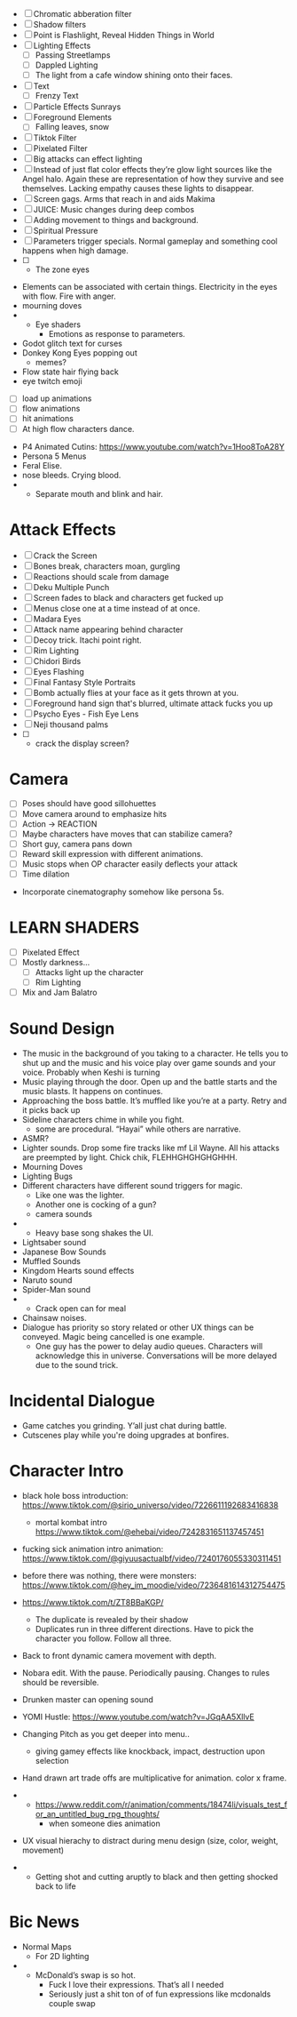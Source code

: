 - [ ] Chromatic abberation filter 
- [ ] Shadow filters
- [ ] Point is Flashlight, Reveal Hidden Things in World
- [ ] Lighting Effects
	- [ ] Passing Streetlamps
	- [ ] Dappled Lighting
	- [ ] The light from a cafe window shining onto their faces.
- [ ] Text
	- [ ] Frenzy Text
- [ ] Particle Effects Sunrays
- [ ] Foreground Elements
	- [ ] Falling leaves, snow
- [ ] Tiktok Filter
- [ ] Pixelated Filter
- [ ] Big attacks can effect lighting
- [ ] Instead of just flat color effects they’re glow light sources like the Angel halo. Again these are representation of how they survive and see themselves. Lacking empathy causes these lights to disappear. 
- [ ] Screen gags. Arms that reach in and aids Makima
- [ ] JUICE: Music changes during deep combos
- [ ] Adding movement to things and background. 
 - [ ] Spiritual Pressure
 - [ ] Parameters trigger specials. Normal gameplay and something cool happens when high damage. 
 - [ ] - The zone eyes
- Elements can be associated with certain things. Electricity in the eyes with flow. Fire with anger.
- mourning doves
- - Eye shaders 
	-  Emotions as response to parameters. 
- Godot glitch text for curses
- Donkey Kong Eyes popping out
	- memes?
- Flow state hair flying back
- eye twitch emoji
- [ ] load up animations
- [ ] flow animations
- [ ] hit animations
- [ ] At high flow characters dance. 
- P4 Animated Cutins:  https://www.youtube.com/watch?v=1Hoo8ToA28Y
- Persona 5 Menus
- Feral Elise. 
- nose bleeds. Crying blood.
- - Separate mouth and blink and hair.


# Attack Effects
- [ ] Crack the Screen
- [ ] Bones break, characters moan, gurgling
- [ ] Reactions should scale from damage
- [ ] Deku Multiple Punch
- [ ] Screen fades to black and characters get fucked up
- [ ] Menus close one at a time instead of at once.
- [ ] Madara Eyes
- [ ] Attack name appearing behind character
- [ ] Decoy trick. Itachi point right. 
- [ ] Rim Lighting
- [ ] Chidori Birds
- [ ] Eyes Flashing
- [ ] Final Fantasy Style Portraits
- [ ] Bomb actually flies at your face as it gets thrown at you.
- [ ] Foreground hand sign that's blurred, ultimate attack fucks you up
- [ ] Psycho Eyes  - Fish Eye Lens
- [ ] Neji thousand palms
- [ ] - crack the display screen?
# Camera
- [ ] Poses should have good sillohuettes
- [ ] Move camera around to emphasize hits
- [ ] Action -> REACTION
- [ ] Maybe characters have moves that can stabilize camera?
- [ ] Short guy, camera pans down
- [ ] Reward skill expression with different animations.
- [ ] Music stops when OP character easily deflects your attack
- [ ] Time dilation
- Incorporate cinematography somehow like persona 5s. 
# LEARN SHADERS
- [ ] Pixelated Effect
- [ ] Mostly darkness...
	- [ ] Attacks light up the character
	- [ ] Rim Lighting
- [ ] Mix and Jam Balatro

# Sound Design
- The music in the background of you taking to a character. He tells you to shut up and the music and his voice play over  game sounds and your voice. Probably when Keshi is turning
- Music playing through the door. Open up and the battle starts and the music blasts. It happens on continues. 
- Approaching the boss battle. It’s muffled like you’re at a party. Retry and it picks back up
- Sideline characters chime in while you fight. 
	- some are procedural. “Hayai” while others are narrative. 
- ASMR?
- Lighter sounds. Drop some fire tracks like mf Lil Wayne. All his attacks are preempted by light. Chick chik, FLEHHGHGHGHGHHH. 
- Mourning Doves
- Lighting Bugs
- Different characters have different sound triggers for magic. 
	- Like one was the lighter. 
	- Another one is cocking of a gun?  
	- camera sounds 
- - Heavy base song shakes the UI. 
- Lightsaber sound
- Japanese Bow Sounds
- Muffled Sounds
- Kingdom Hearts sound effects
- Naruto sound 
- Spider-Man sound
- - Crack open can for meal
- Chainsaw noises. 
- Dialogue has priority so story related or other UX things can be conveyed. Magic being cancelled is one example. 
	- One guy has the power to delay audio queues. Characters will acknowledge this in universe. Conversations will be more delayed due to the sound trick. 
# Incidental Dialogue
- Game catches you grinding. Y’all just chat during battle. 
- Cutscenes play while you're doing upgrades at bonfires. 

# Character Intro
- black hole boss introduction: https://www.tiktok.com/@sirio_universo/video/7226611192683416838
	- mortal kombat intro https://www.tiktok.com/@ehebai/video/7242831651137457451
- fucking sick animation intro animation: https://www.tiktok.com/@giyuusactualbf/video/7240176055330311451
- before there was nothing, there were monsters: https://www.tiktok.com/@hey_im_moodie/video/7236481614312754475


- https://www.tiktok.com/t/ZT8BBaKGP/
	- The duplicate is revealed by their shadow 
	- Duplicates run in three different directions. Have to pick the character you follow. Follow all three. 
- Back to front dynamic camera movement with depth. 
- Nobara edit. With the pause. Periodically pausing. Changes to rules should be reversible. 
- Drunken master can opening sound 
- YOMI Hustle: https://www.youtube.com/watch?v=JGqAA5XllvE
- Changing Pitch as you get deeper into menu..
	- giving gamey effects like knockback, impact, destruction upon selection
- Hand drawn art trade offs are multiplicative for animation. color x frame.
- - https://www.reddit.com/r/animation/comments/18474li/visuals_test_for_an_untitled_bug_rpg_thoughts/
	- when someone dies animation
- UX visual hierachy to distract during menu design (size, color, weight, movement)
- - Getting shot and cutting aruptly to black and then getting shocked back to life
# Bic News
- Normal Maps
	- For 2D lighting
- - McDonald’s swap is so hot. 
	- Fuck I love their expressions. That’s all I needed
	- Seriously just a shit ton of of fun expressions like mcdonalds couple swap